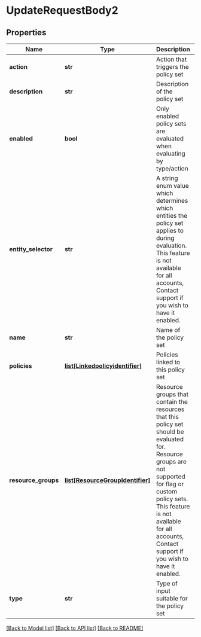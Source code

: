 # UpdateRequestBody2

## Properties
Name | Type | Description | Notes
------------ | ------------- | ------------- | -------------
**action** | **str** | Action that triggers the policy set | [optional] 
**description** | **str** | Description of the policy set | [optional] 
**enabled** | **bool** | Only enabled policy sets are evaluated when evaluating by type/action | [optional] 
**entity_selector** | **str** | A string enum value which determines which entities the policy set applies to during evaluation. This feature is not available for all accounts, Contact support if you wish to have it enabled. | [optional] 
**name** | **str** | Name of the policy set | [optional] 
**policies** | [**list[Linkedpolicyidentifier]**](Linkedpolicyidentifier.md) | Policies linked to this policy set | [optional] 
**resource_groups** | [**list[ResourceGroupIdentifier]**](ResourceGroupIdentifier.md) | Resource groups that contain the resources that this policy set should be evaluated for. Resource groups are not supported for flag or custom policy sets. This feature is not available for all accounts, Contact support if you wish to have it enabled. | [optional] 
**type** | **str** | Type of input suitable for the policy set | [optional] 

[[Back to Model list]](../README.md#documentation-for-models) [[Back to API list]](../README.md#documentation-for-api-endpoints) [[Back to README]](../README.md)

